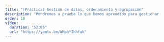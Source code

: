 ```yaml
---
title: "[Práctica] Gestión de datos, ordenamiento y agrupación"
description: "Pondremos a prueba lo que hemos aprendido para gestionar información, ordenarla y agruparla de acuerdo a nuestras necesidades."
order: 10
video:
  duration: "52:05"
  url: "https://youtu.be/WHphYIhhfak"
---
```

